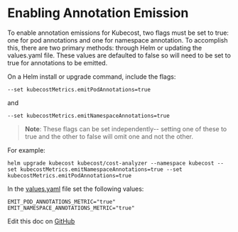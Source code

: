 Enabling Annotation Emission
============================

To enable annotation emissions for Kubecost, two flags must be set to true: one for pod annotations and one for namespace annotation. To accomplish this, there are two primary methods: through Helm or updating the values.yaml file. These values are defaulted to false so will need to be set to true for annotations to be emitted.

On a Helm install or upgrade command, include the flags:

```
--set kubecostMetrics.emitPodAnnotations=true
```

and

```
--set kubecostMetrics.emitNamespaceAnnotations=true
```

> **Note**: These flags can be set independently-- setting one of these to true and the other to false will omit one and not the other.

For example:

```
helm upgrade kubecost kubecost/cost-analyzer --namespace kubecost --set kubecostMetrics.emitNamespaceAnnotations=true --set kubecostMetrics.emitPodAnnotations=true
```

In the [values.yaml](https://github.com/kubecost/cost-analyzer-helm-chart/blob/develop/cost-analyzer/values.yaml) file set the following values:

```
EMIT_POD_ANNOTATIONS_METRIC="true"
EMIT_NAMESPACE_ANNOTATIONS_METRIC="true"
```

Edit this doc on [GitHub](https://github.com/kubecost/docs/blob/main/annotations.md)

<!--- {"article":"4407595918231","section":"4402815656599","permissiongroup":"1500001277122"} --->
